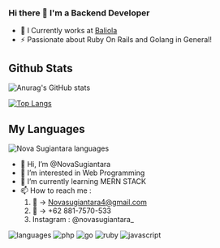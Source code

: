 ### Hi there 👋 I'm a Backend Developer

- 🔭 I Currently works at [Baliola](https://github.com/baliola)
- ⚡ Passionate about Ruby On Rails and Golang in General!


## Github Stats
![Anurag's GitHub stats](https://github-readme-stats.vercel.app/api?username=NovaSugiantara&show_icons=true&theme=synthwave)

[![Top Langs](https://github-readme-stats.vercel.app/api/top-langs/?username=NovaSugiantara)](https://github.com/anuraghazra/github-readme-stats)

## My Languages
<img alt="Nova Sugiantara languages" src="https://github-readme-stats.vercel.app/api/top-langs/?username=NovaSugiantara&layout=compact&theme=vue&hide_border=true&langs_count=8&count_private=true"></img>

- 👋 Hi, I’m @NovaSugiantara
- 👀 I’m interested in Web Programming
- 🌱 I’m currently learning MERN STACK
- 📫 How to reach me :
  1. 📧 -> Novasugiantara4@gmail.com
  2. 📱 -> +62 881-7570-533
  3. Instagram : @novasugiantara_

![languages](https://img.shields.io/static/v1?label=&message=languages:&color=111&style=flat-square)
![php](https://img.shields.io/static/v1?logo=php&label=&message=php&color=36465D&logoColor=AAA&style=flat-square&link=)
![go](https://img.shields.io/static/v1?logo=go&label=&message=golang&color=36465D&logoColor=AAA&style=flat-square)
![ruby](https://img.shields.io/static/v1?logo=ruby&label=&message=ruby&color=36465D&logoColor=AAA&style=flat-square)
![javascript](https://img.shields.io/static/v1?logo=javascript&label=&message=javascript&color=36465D&logoColor=AAA&style=flat-square)

<!---
- 💞️ I’m looking to collaborate on ...
NovaSugiantara/NovaSugiantara is a ✨ special ✨ repository because its `README.md` (this file) appears on your GitHub profile.
You can click the Preview link to take a look at your changes.
--->
